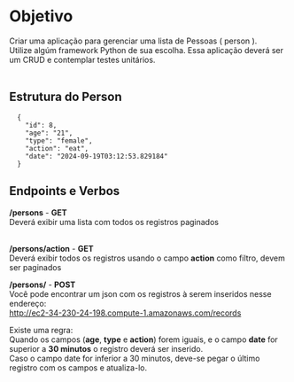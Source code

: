 # Objetivo

Criar uma aplicação para gerenciar uma lista de Pessoas ( person ).<br>
Utilize algúm framework Python de sua escolha. Essa aplicação deverá ser um CRUD e contemplar testes unitários.<br><br>

## Estrutura do Person ##
```
  {
    "id": 8,
    "age": "21",
    "type": "female",
    "action": "eat",
    "date": "2024-09-19T03:12:53.829184"
  }

```

## Endpoints e Verbos ##
**/persons** - **GET**<br>
Deverá exibir uma lista com todos os registros paginados<br><br>

**/persons/action** - **GET**<br>
Deverá exibir todos os registros usando o campo **action** como filtro, devem ser paginados

**/persons/** - **POST**<br>
Você pode encontrar um json com os registros à serem inseridos nesse endereço:<br>
http://ec2-34-230-24-198.compute-1.amazonaws.com/records

Existe uma regra:<br>
Quando os campos (**age**, **type** e **action**) forem iguais, e o campo **date** for superior a **30 minutos** o registro deverá ser inserido.<br>
Caso o campo date for inferior a 30 minutos, deve-se pegar o último registro com os campos e atualiza-lo.




